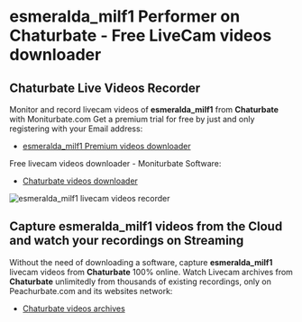 # esmeralda_milf1 Performer on Chaturbate - Free LiveCam videos downloader

## Chaturbate Live Videos Recorder

Monitor and record livecam videos of **esmeralda_milf1** from **Chaturbate** with Moniturbate.com
Get a premium trial for free by just and only registering with your Email address:
* [esmeralda_milf1 Premium videos downloader](https://moniturbate.com/request-demo-licence-key.html)

Free livecam videos downloader - Moniturbate Software:
* [Chaturbate videos downloader](https://moniturbate.com/moniturbate-download-software.html)

![esmeralda_milf1 livecam videos recorder](https://peachurnet.com/templates/moniturbate-software.png)


## Capture esmeralda_milf1 videos from the Cloud and watch your recordings on Streaming

Without the need of downloading a software, capture **esmeralda_milf1** livecam videos from **Chaturbate** 100% online.
Watch Livecam archives from **Chaturbate** unlimitedly from thousands of existing recordings, only on Peachurbate.com and its websites network:
* [Chaturbate videos archives](https://peachurnet.com/)